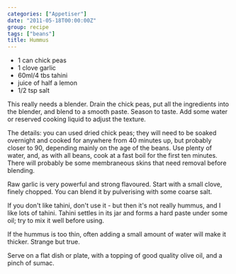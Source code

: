 ```yaml
---
categories: ["Appetiser"]
date: "2011-05-18T00:00:00Z"
group: recipe
tags: ["beans"]
title: Hummus
---
```


- 1 can chick peas
- 1 clove garlic
- 60ml/4 tbs tahini
- juice of half a lemon
- 1/2 tsp salt

This really needs a blender.  Drain the chick peas, put all the ingredients into the blender, and blend to a smooth paste.  Season to taste. Add some water or reserved cooking liquid to adjust the texture.

The details: you can used dried chick peas; they will need to be soaked overnight and cooked for anywhere from 40 minutes up, but probably closer to 90, depending mainly on the age of the beans.  Use plenty of water, and, as with all beans, cook at a fast boil for the first ten minutes.  There will probably be some membraneous skins that need removal before blending.

Raw garlic is very powerful and strong flavoured.  Start with a small clove, finely chopped.  You can blend it by pulverising with some coarse salt.

If you don't like tahini, don't use it - but then it's not really hummus, and I like lots of tahini.  Tahini settles in its jar and forms a hard paste under some oil; try to mix it well before using.

If the hummus is too thin, often adding a small amount of water will make it thicker.  Strange but true.

Serve on a flat dish or plate, with a topping of good quality olive oil, and a pinch of sumac.
